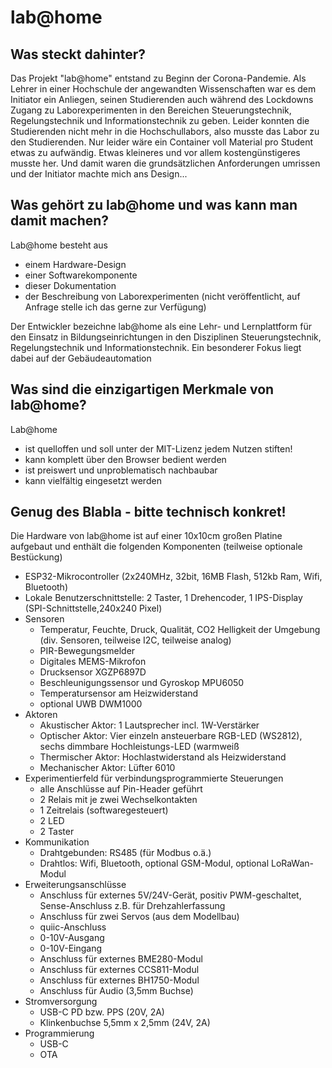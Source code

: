 # lab@home

## Was steckt dahinter?
Das Projekt "lab@home" entstand zu Beginn der Corona-Pandemie. Als Lehrer in einer Hochschule der angewandten Wissenschaften war es dem Initiator ein Anliegen, seinen Studierenden auch 
während des Lockdowns Zugang zu Laborexperimenten in den Bereichen Steuerungstechnik, Regelungstechnik und Informationstechnik zu geben. Leider konnten die Studierenden nicht
mehr in die Hochschullabors, also musste das Labor zu den Studierenden. Nur leider wäre ein Container voll Material pro Student etwas zu aufwändig. Etwas kleineres und vor allem
kostengünstigeres musste her. Und damit waren die grundsätzlichen Anforderungen umrissen und der Initiator machte mich ans Design...

## Was gehört zu lab@home und was kann man damit machen?
Lab@home besteht aus
- einem Hardware-Design
- einer Softwarekomponente
- dieser Dokumentation
- der Beschreibung von Laborexperimenten (nicht veröffentlicht, auf Anfrage stelle ich das gerne zur Verfügung)

Der Entwickler bezeichne lab@home als eine Lehr- und Lernplattform für den Einsatz in Bildungseinrichtungen in den Disziplinen Steuerungstechnik, Regelungstechnik und Informationstechnik.
Ein besonderer Fokus liegt dabei auf der Gebäudeautomation

## Was sind die einzigartigen Merkmale von lab@home?
Lab@home
- ist quelloffen und soll unter der MIT-Lizenz jedem Nutzen stiften!
- kann komplett über den Browser bedient werden   
- ist preiswert und unproblematisch nachbaubar
- kann vielfältig eingesetzt werden

## Genug des Blabla - bitte technisch konkret!
Die Hardware von lab@home ist auf einer 10x10cm großen Platine aufgebaut und enthält die folgenden Komponenten (teilweise optionale Bestückung)
- ESP32-Mikrocontroller (2x240MHz, 32bit, 16MB Flash, 512kb Ram, Wifi, Bluetooth)
- Lokale Benutzerschnittstelle: 2 Taster, 1 Drehencoder, 1 IPS-Display (SPI-Schnittstelle,240x240 Pixel)
- Sensoren
    - Temperatur, Feuchte, Druck, Qualität, CO2 Helligkeit der Umgebung (div. Sensoren, teilweise I2C, teilweise analog)
    - PIR-Bewegungsmelder
    - Digitales MEMS-Mikrofon
    - Drucksensor XGZP6897D
    - Beschleunigungssensor und Gyroskop MPU6050
    - Temperatursensor am Heizwiderstand
    - optional UWB DWM1000
- Aktoren
  - Akustischer Aktor: 1 Lautsprecher incl. 1W-Verstärker
  - Optischer Aktor: Vier einzeln ansteuerbare RGB-LED (WS2812), sechs dimmbare Hochleistungs-LED (warmweiß
  - Thermischer Aktor: Hochlastwiderstand als Heizwiderstand
  - Mechanischer Aktor: Lüfter 6010
- Experimentierfeld für verbindungsprogrammierte Steuerungen
  - alle Anschlüsse auf Pin-Header geführt
  - 2 Relais mit je zwei Wechselkontakten
  - 1 Zeitrelais (softwaregesteuert)
  - 2 LED
  - 2 Taster
- Kommunikation
  - Drahtgebunden: RS485 (für Modbus o.ä.)
  - Drahtlos: Wifi, Bluetooth, optional GSM-Modul, optional LoRaWan-Modul
- Erweiterungsanschlüsse
  - Anschluss für externes 5V/24V-Gerät, positiv PWM-geschaltet, Sense-Anschluss z.B. für Drehzahlerfassung
  - Anschluss für zwei Servos (aus dem Modellbau)
  - quiic-Anschluss
  - 0-10V-Ausgang
  - 0-10V-Eingang
  - Anschluss für externes BME280-Modul
  - Anschluss für externes CCS811-Modul
  - Anschluss für externes BH1750-Modul
  - Anschluss für Audio (3,5mm Buchse)
- Stromversorgung
  - USB-C PD bzw. PPS (20V, 2A)
  - Klinkenbuchse 5,5mm x 2,5mm (24V, 2A)
- Programmierung
  - USB-C
  - OTA

